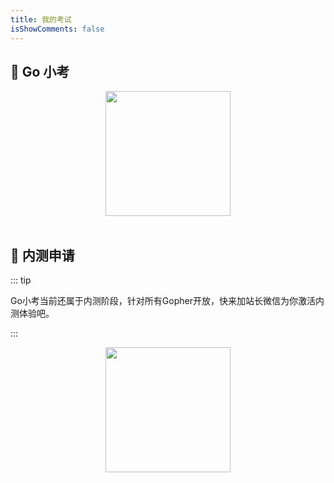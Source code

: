 ```yaml
---
title: 我的考试
isShowComments: false
---
```








## 💯 Go 小考<Badge text="内测版" type="tip"/><Badge text="加站长微信为你开通内测" type="error"/>



<div align="center"> <img width="200px;" src="https://image-1302243118.cos.ap-beijing.myqcloud.com/public/img/banner/exam-banner.jpg" /> </div>

</br>

<ExamList />

## :love_letter: ​内测申请

::: tip

Go小考当前还属于内测阶段，针对所有Gopher开放，快来加站长微信为你激活内测体验吧。

:::



<div align="center" > <img width="200px" src="https://image-1302243118.cos.ap-beijing.myqcloud.com/public/img/kefu.png" /> </div>

